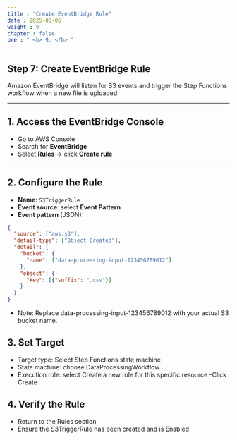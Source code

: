 ```yaml
---
title : "Create EventBridge Rule"
date : 2025-06-06 
weight : 9 
chapter : false
pre : " <b> 9. </b> "
---
```


## Step 7: Create EventBridge Rule

Amazon EventBridge will listen for S3 events and trigger the Step Functions workflow when a new file is uploaded.

---

## 1. Access the EventBridge Console

- Go to AWS Console
- Search for **EventBridge**
- Select **Rules** → click **Create rule**

---

## 2. Configure the Rule

- **Name**: `S3TriggerRule`
- **Event source**: select **Event Pattern**
- **Event pattern** (JSON):

```json
{
  "source": ["aws.s3"],
  "detail-type": ["Object Created"],
  "detail": {
    "bucket": {
      "name": ["data-processing-input-123456789012"]
    },
    "object": {
      "key": [{"suffix": ".csv"}]
    }
  }
}

```
- Note: Replace data-processing-input-123456789012 with your actual S3 bucket name.

## 3. Set Target
- Target type: Select Step Functions state machine
- State machine: choose DataProcessingWorkflow
- Execution role: select Create a new role for this specific resource
-Click Create

## 4. Verify the Rule
- Return to the Rules section
- Ensure the S3TriggerRule has been created and is Enabled

